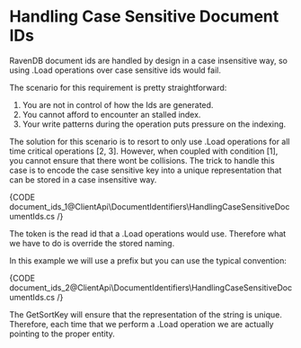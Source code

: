 # Handling Case Sensitive Document IDs

RavenDB document ids are handled by design in a case insensitive way, so using .Load operations over case sensitive ids would fail.

The scenario for this requirement is pretty straightforward:

1. You are not in control of how the Ids are generated.
2. You cannot afford to encounter an stalled index.
3. Your write patterns during the operation puts pressure on the indexing.

The solution for this scenario is to resort to only use .Load operations for all time critical operations [2, 3]. However, when coupled with condition [1], you cannot ensure that there wont be collisions. The trick to handle this case is to encode the case sensitive key into a unique representation that can be stored in a case insensitive way.

{CODE document_ids_1@ClientApi\DocumentIdentifiers\HandlingCaseSensitiveDocumentIds.cs /}

The token is the read id that a .Load operations would use. Therefore what we have to do is override the stored naming.   

In this example we will use a prefix but you can use the typical convention:

{CODE document_ids_2@ClientApi\DocumentIdentifiers\HandlingCaseSensitiveDocumentIds.cs /}

The GetSortKey will ensure that the representation of the string is unique. Therefore, each time that we perform a .Load operation we are actually pointing to the proper entity.
